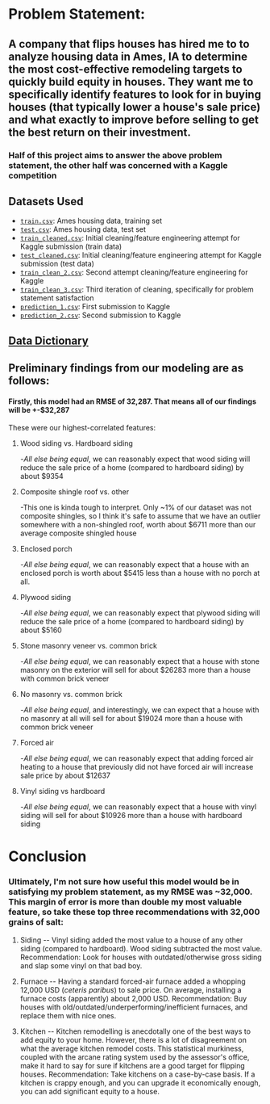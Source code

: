 # Problem Statement:

## A company that flips houses has hired me to to analyze housing data in Ames, IA to determine the most cost-effective remodeling targets to quickly build equity in houses. They want me to specifically identify features to look for in buying houses (that typically lower a house's sale price) and what exactly to improve before selling to get the best return on their investment.

### Half of this project aims to answer the above problem statement, the other half was concerned with a Kaggle competition


## Datasets Used

* [`train.csv`](./datasets/train.csv): Ames housing data, training set
* [`test.csv`](./datasets/test.csv): Ames housing data, test set
* [`train_cleaned.csv`](./datasets/train_cleaned.csv): Initial cleaning/feature engineering attempt for Kaggle submission (train data)
* [`test_cleaned.csv`](./datasets/test_cleaned.csv): Initial cleaning/feature engineering attempt for Kaggle submission (test data)
* [`train_clean_2.csv`](./datasets/train_clean_2.csv): Second attempt cleaning/feature engineering for Kaggle
* [`train_clean_3.csv`](./datasets/train_clean_3.csv): Third iteration of cleaning, specifically for problem statement satisfaction
* [`prediction_1.csv`](./datasets/prediction_1.csv): First submission to Kaggle
* [`prediction_2.csv`](./datasets/prediction_2.csv): Second submission to Kaggle


## [Data Dictionary](http://jse.amstat.org/v19n3/decock/DataDocumentation.txt)


## Preliminary findings from our modeling are as follows:

#### Firstly, this model had an RMSE of 32,287. That means all of our findings will be +-$32,287

These were our highest-correlated features:

1. Wood siding vs. Hardboard siding

    -*All else being equal*, we can reasonably expect that wood siding will reduce the sale price of a home (compared to hardboard siding) by about \$9354
    
2. Composite shingle roof vs. other

    -This one is kinda tough to interpret. Only ~1\% of our dataset was not composite shingles, so I think it's safe to assume that we have an outlier somewhere with a non-shingled roof, worth about $6711 more than our average composite shingled house
    
3. Enclosed porch

    -*All else being equal*, we can reasonably expect that a house with an enclosed porch is worth about $5415 less than a house with no porch at all.
    
4. Plywood siding

    -*All else being equal*, we can reasonably expect that plywood siding will reduce the sale price of a home (compared to hardboard siding) by about \$5160
    
5. Stone masonry veneer vs. common brick
    
    -*All else being equal*, we can reasonably expect that a house with stone masonry on the exterior will sell for about $26283 more than a house with common brick veneer
    
6. No masonry vs. common brick

    -*All else being equal*, and interestingly, we can expect that a house with no masonry at all will sell for about $19024 more than a house with common brick veneer
    
7. Forced air

    -*All else being equal*, we can reasonably expect that adding forced air heating to a house that previously did not have forced air will increase sale price by about \$12637
    
8. Vinyl siding vs hardboard

    -*All else being equal*, we can reasonably expect that a house with vinyl siding will sell for about $10926 more than a house with hardboard siding
 

# Conclusion

### Ultimately, I'm not sure how useful this model would be in satisfying my problem statement, as my RMSE was ~32,000. This margin of error is more than double my most valuable feature, so take these top three recommendations with 32,000 grains of salt:

   1. Siding -- Vinyl siding added the most value to a house of any other siding (compared to hardboard). Wood siding subtracted the most value. Recommendation: Look for houses with outdated/otherwise gross siding and slap some vinyl on that bad boy.
    
    
   2. Furnace -- Having a standard forced-air furnace added a whopping 12,000 USD (*ceteris paribus*) to sale price. On average, installing a furnace costs (apparently) about 2,000 USD. Recommendation: Buy houses with old/outdated/underperforming/inefficient furnaces, and replace them with nice ones.
   
   
   3. Kitchen -- Kitchen remodelling is anecdotally one of the best ways to add equity to your home. However, there is a lot of disagreement on what the average kitchen remodel costs. This statistical murkiness, coupled with the arcane rating system used by the assessor's office, make it hard to say for sure if kitchens are a good target for flipping houses. Recommendation: Take kitchens on a case-by-case basis. If a kitchen is crappy enough, and you can upgrade it economically enough, you can add significant equity to a house.
